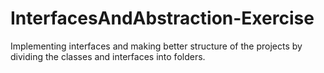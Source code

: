 # InterfacesAndAbstraction-Exercise
Implementing interfaces and making better structure of the projects by dividing the classes and interfaces into folders.
